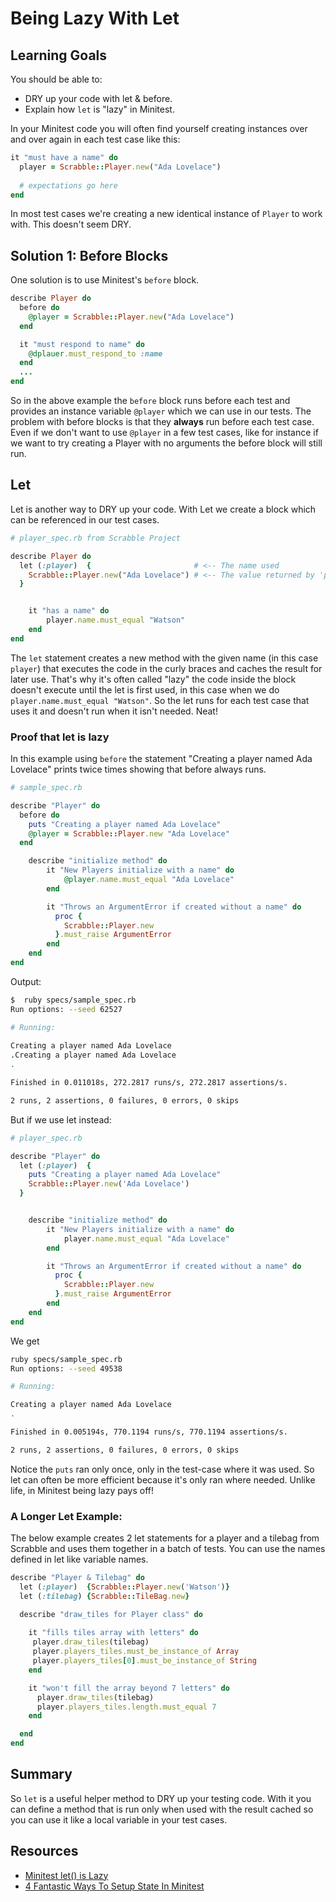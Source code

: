 # Being Lazy With Let
## Learning Goals
You should be able to: 
- DRY up your code with let & before.
- Explain how `let` is "lazy" in Minitest.

In your Minitest code you will often find yourself creating instances over and over again in each test case like this:

```ruby
it "must have a name" do
  player = Scrabble::Player.new("Ada Lovelace")
  
  # expectations go here
end
```

In most test cases we're creating a new identical instance of `Player` to work with.  This doesn't seem DRY.  

## Solution 1:  Before Blocks

One solution is to use Minitest's `before` block. 

```ruby
describe Player do
  before do
    @player = Scrabble::Player.new("Ada Lovelace")
  end

  it "must respond to name" do
    @dplauer.must_respond_to :name
  end
  ...
end
```

So in the above example the `before` block runs before each test and provides an instance variable `@player` which we can use in our tests.  The problem with before blocks is that they **always** run before each test case.  Even if we don't want to use `@player` in a few test cases, like for instance if we want to try creating a Player with no arguments the before block will still run.  

## Let

Let is another way to DRY up your code.  With Let we create a block which can be referenced in our test cases.


```ruby
# player_spec.rb from Scrabble Project

describe Player do
  let (:player)  { 						 # <-- The name used
  	Scrabble::Player.new("Ada Lovelace") # <-- The value returned by 'player'
  }


	it "has a name" do
		player.name.must_equal "Watson"
    end
end
```

The `let` statement creates a new method with the given name (in this case `player`) that executes the code in the curly braces and caches the result for later use.  That's why it's often called "lazy" the code inside the block doesn't execute until the let is first used, in this case when we do `player.name.must_equal "Watson"`.  So the let runs for each test case that uses it and doesn't run when it isn't needed.  Neat!

### Proof that let is lazy

In this example using `before` the statement "Creating a player named Ada Lovelace" prints twice times showing that before always runs.  

```ruby
# sample_spec.rb

describe "Player" do
  before do
  	puts "Creating a player named Ada Lovelace"
    @player = Scrabble::Player.new "Ada Lovelace"
  end

    describe "initialize method" do
        it "New Players initialize with a name" do
            @player.name.must_equal "Ada Lovelace"
        end

        it "Throws an ArgumentError if created without a name" do
          proc {
            Scrabble::Player.new
          }.must_raise ArgumentError
        end
    end
end
```
Output:

```bash
$  ruby specs/sample_spec.rb
Run options: --seed 62527

# Running:
	
Creating a player named Ada Lovelace
.Creating a player named Ada Lovelace
.

Finished in 0.011018s, 272.2817 runs/s, 272.2817 assertions/s.

2 runs, 2 assertions, 0 failures, 0 errors, 0 skips
```

But if we use let instead:

```ruby
# player_spec.rb

describe "Player" do
  let (:player)  {
    puts "Creating a player named Ada Lovelace"
    Scrabble::Player.new('Ada Lovelace')
  }


    describe "initialize method" do
        it "New Players initialize with a name" do
            player.name.must_equal "Ada Lovelace"
        end

        it "Throws an ArgumentError if created without a name" do
          proc {
            Scrabble::Player.new
          }.must_raise ArgumentError
        end
    end
end
```

We get

```bash
ruby specs/sample_spec.rb
Run options: --seed 49538

# Running:

Creating a player named Ada Lovelace
.

Finished in 0.005194s, 770.1194 runs/s, 770.1194 assertions/s.

2 runs, 2 assertions, 0 failures, 0 errors, 0 skips
```

Notice the `puts` ran only once, only in the test-case where it was used.  So let can often be more efficient because it's only ran where needed.  Unlike life, in Minitest being lazy pays off!

### A Longer Let Example:

The below example creates 2 let statements for a player and a tilebag from Scrabble and uses them together in a batch of tests.  You can use the names defined in let like variable names.  

```ruby
describe "Player & Tilebag" do
  let (:player)  {Scrabble::Player.new('Watson')}
  let (:tilebag) {Scrabble::TileBag.new}

  describe "draw_tiles for Player class" do
  
    it "fills tiles array with letters" do
     player.draw_tiles(tilebag)
     player.players_tiles.must_be_instance_of Array
     player.players_tiles[0].must_be_instance_of String
    end

    it "won't fill the array beyond 7 letters" do
      player.draw_tiles(tilebag)
      player.players_tiles.length.must_equal 7
    end

  end
end
```

## Summary

So `let` is a useful helper method to DRY up your testing code.  With it you can define a method that is run only when used with the result cached so you can use it like a local variable in your test cases.  


## Resources
-  [Minitest let() is Lazy](http://ruby-journal.com/minitest-let-is-lazy/)
-  [4 Fantastic Ways To Setup State In Minitest](https://chriskottom.com/blog/2014/10/4-fantastic-ways-to-set-up-state-in-minitest/)
